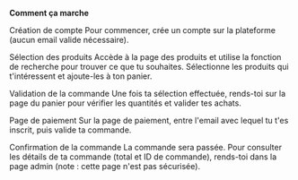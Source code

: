 **Comment ça marche**

Création de compte
Pour commencer, crée un compte sur la plateforme (aucun email valide nécessaire).

Sélection des produits
Accède à la page des produits et utilise la fonction de recherche pour trouver ce que tu souhaites. Sélectionne les produits qui t'intéressent et ajoute-les à ton panier.

Validation de la commande
Une fois ta sélection effectuée, rends-toi sur la page du panier pour vérifier les quantités et valider tes achats.

Page de paiement
Sur la page de paiement, entre l'email avec lequel tu t'es inscrit, puis valide ta commande.

Confirmation de la commande
La commande sera passée. Pour consulter les détails de ta commande (total et ID de commande), rends-toi dans la page admin (note : cette page n'est pas sécurisée).